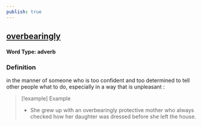 ```yaml
---
publish: true
---
```

## [overbearingly](https://dictionary.cambridge.org/dictionary/english/overbearingly)

#### Word Type: adverb
### Definition
in the manner of someone who is too confident and too determined to tell other people what to do, especially in a way that is unpleasant :

>[!example] Example
> - She grew up with an overbearingly protective mother who always checked how her daughter was dressed before she left the house.
